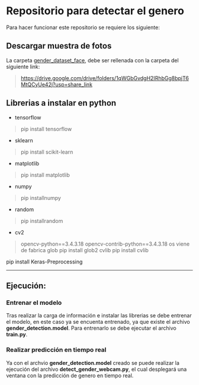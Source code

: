 #  Repositorio para detectar el genero
Para hacer funcionar este repositorio se requiere los siguiente:

## Descargar muestra de fotos

La carpeta 
[gender_dataset_face](https://drive.google.com/drive/folders/1qWGbGvdgH2IRhbGg8bpjT6MtQCyUe42j?usp=share_link), debe ser rellenada con la carpeta del siguiente link:
> https://drive.google.com/drive/folders/1qWGbGvdgH2IRhbGg8bpjT6MtQCyUe42j?usp=share_link

## Librerias a instalar en python
- tensorflow
>pip install  tensorflow
- sklearn
> pip install scikit-learn
- matplotlib 
>pip install matplotlib
- numpy 
>pip installnumpy
- random 
>pip installrandom
- cv2
<!-- >conda install --channel https://conda.anaconda.org/menpo opencv3 -->
>opencv-python==3.4.3.18
>opencv-contrib-python==3.4.3.18
os 
>viene de fabrica
glob
>pip install glob2
cvlib
>pip install cvlib

pip install Keras-Preprocessing

--------------------------------

## Ejecución:

### Entrenar el modelo

Tras realizar la carga de información e instalar las librerias  se debe entrenar el modelo, en este caso ya se encuenta entrenado, ya que existe el archivo **gender_detection.model**. Para entrenarlo se debe ejecutar el archivo **train.py**.

### Realizar predicción en tiempo real

Ya con el archvio **gender_detection.model** creado se puede realizar la ejecución del archivo **detect_gender_webcam.py**, el cual desplegará una ventana con la predicción de genero en tiempo real.